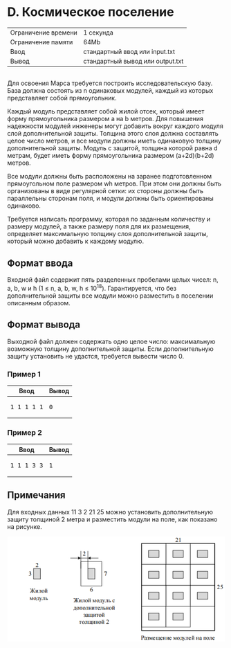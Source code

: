 <div class="problem-statement">
   <div class="header">
      <h1 class="title">D. Космическое поселение</h1>
      <table>
         <tr class="time-limit">
            <td class="property-title">Ограничение времени</td>
            <td>1&nbsp;секунда</td>
         </tr>
         <tr class="memory-limit">
            <td class="property-title">Ограничение памяти</td>
            <td>64Mb</td>
         </tr>
         <tr class="input-file">
            <td class="property-title">Ввод</td>
            <td colspan="1">стандартный ввод или input.txt</td>
         </tr>
         <tr class="output-file">
            <td class="property-title">Вывод</td>
            <td colspan="1">стандартный вывод или output.txt</td>
         </tr>
      </table>
   </div>
   <h2></h2>
   <div class="legend"><span style="">
         <p>Для освоения Марса требуется построить исследовательскую базу. База должна состоять из n одинаковых модулей, каждый из которых
            представляет собой прямоугольник.
         </p></span><p>Каждый модуль представляет собой жилой отсек, который имеет форму прямоугольника размером a на b метров. Для повышения надежности
         модулей инженеры могут добавить вокруг каждого модуля слой дополнительной защиты. Толщина этого слоя должна составлять целое
         число метров, и все модули должны иметь одинаковую толщину дополнительной защиты. Модуль с защитой, толщина которой равна
         d метрам, будет иметь форму прямоугольника размером (a+2d)(b+2d) метров.
      </p>
      <p>Все модули должны быть расположены на заранее подготовленном прямоугольном поле размером wh метров. При этом они должны быть
         организованы в виде регулярной сетки: их стороны должны быть параллельны сторонам поля, и модули должны быть ориентированы
         одинаково.
      </p>
      <p>Требуется написать программу, которая по заданным количеству и размеру модулей, а также размеру поля для их размещения, определяет
         максимальную толщину слоя дополнительной защиты, который можно добавить к каждому модулю.
      </p>
   </div>
   <h2>Формат ввода</h2>
   <div class="input-specification"><span style="">
         <p>Входной файл содержит пять разделенных пробелами целых чисел: n, a, b, w и h (<span class="tex-math-text">1 &le; n, a, b, w, h &le; 10<sup>18</sup></span>). Гарантируется, что без дополнительной защиты все модули можно разместить в поселении описанным образом. 
         </p></span></div>
   <h2>Формат вывода</h2>
   <div class="output-specification"><span style="">
         <p>Выходной файл должен содержать одно целое число: максимальную возможную толщину дополнительной защиты. Если дополнительную
            защиту установить не удастся, требуется вывести число 0.
         </p></span><p></p>
   </div>
   <h3>Пример 1</h3>
   <table class="sample-tests">
      <thead>
         <tr>
            <th>Ввод</th>
            <th>Вывод</th>
         </tr>
      </thead>
      <tbody>
         <tr>
            <td><pre>1 1 1 1 1
</pre></td>
            <td><pre>0
</pre></td>
         </tr>
      </tbody>
   </table>
   <h3>Пример 2</h3>
   <table class="sample-tests">
      <thead>
         <tr>
            <th>Ввод</th>
            <th>Вывод</th>
         </tr>
      </thead>
      <tbody>
         <tr>
            <td><pre>1 1 1 3 3
</pre></td>
            <td><pre>1
</pre></td>
         </tr>
      </tbody>
   </table>
   <h2>Примечания</h2>
   <div class="notes"><span style="">
         <p>Для входных данных 11 3 2 21 25 можно установить дополнительную защиту толщиной 2 метра и разместить модули на поле, как показано
            на рисунке.
         </p></span><p><img class="user-image" src="pic_d.png"> 
      </p>
   </div>
</div></div>
